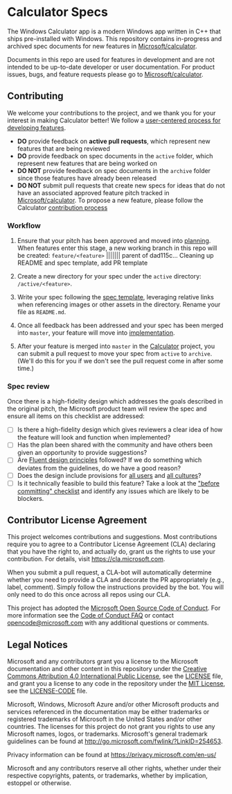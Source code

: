 
# Calculator Specs
The Windows Calculator app is a modern Windows app written in C++ that ships pre-installed with Windows.
This repository contains in-progress and archived spec documents for new features in
[Microsoft/calculator](https://github.com/Microsoft/calculator).

Documents in this repo are used for features in development and are not intended to be up-to-date
developer or user documentation. For product issues, bugs, and feature requests please go to
[Microsoft/calculator](https://github.com/Microsoft/calculator).

## Contributing
We welcome your contributions to the project, and we thank you for your interest in making Calculator
better! We follow a
[user-centered process for developing features](https://github.com/Microsoft/calculator/blob/master/docs/NewFeatureProcess.md).

* **DO** provide feedback on **active pull requests**, which represent new features that are being
  reviewed
* **DO** provide feedback on spec documents in the `active` folder, which represent new features
  that are being worked on
* **DO NOT** provide feedback on spec documents in the `archive` folder since those features have
  already been released
* **DO NOT** submit pull requests that create new specs for ideas that do not have an associated
  approved feature pitch tracked in [Microsoft/calculator](https://github.com/Microsoft/calculator).
  To propose a new feature, please follow the Calculator
  [contribution process](https://github.com/Microsoft/calculator/blob/master/CONTRIBUTING.md)

### Workflow

1. Ensure that your pitch has been approved and moved into [planning](https://github.com/Microsoft/calculator/projects/1). When features enter this stage, a new working branch in this repo will be created: `feature/<feature>`
||||||| parent of dad115c... Cleaning up README and spec template, add PR template

2. Create a new directory for your spec under the `active` directory: `/active/<feature>`.

3. Write your spec following the [spec template](./spec_template.md), leveraging relative links when
   referencing images or other assets in the directory.  Rename your file as `README.md`.

5. Once all feedback has been addressed and your spec has been merged into `master`, your feature will move into [implementation](https://github.com/Microsoft/calculator/projects/1).

6. After your feature is merged into `master` in the [Calculator](https://github.com/Microsoft/calculator)
   project, you can submit a pull request to move your spec from `active` to `archive`.  (We'll do
   this for you if we don't see the pull request come in after some time.)

### Spec review
Once there is a high-fidelity design which addresses the goals described in the original pitch, the
Microsoft product team will review the spec and ensure all items on this checklist are addressed:

- [ ] Is there a high-fidelity design which gives reviewers a clear idea of how the feature will
  look and function when implemented?
- [ ] Has the plan been shared with the community and have others been given an opportunity to provide
  suggestions?
- [ ] Are [Fluent design principles](https://docs.microsoft.com/en-us/windows/uwp/design/fluent-design-system/)
  followed? If we do something which deviates from the guidelines, do we have a good reason?
- [ ] Does the design include provisions for
  [all users](https://docs.microsoft.com/en-us/windows/uwp/design/accessibility/designing-inclusive-software)
  and [all cultures](https://docs.microsoft.com/en-us/windows/uwp/design/globalizing/guidelines-and-checklist-for-globalizing-your-app)?
- [ ] Is it technically feasible to build this feature? Take a look at the
  ["before committing" checklist](https://github.com/Microsoft/calculator/blob/master/docs/NewFeatureProcess.md#technical-review)
  and identify any issues which are likely to be blockers.

## Contributor License Agreement

This project welcomes contributions and suggestions.  Most contributions require you to agree to a
Contributor License Agreement (CLA) declaring that you have the right to, and actually do, grant us
the rights to use your contribution. For details, visit https://cla.microsoft.com.

When you submit a pull request, a CLA-bot will automatically determine whether you need to provide
a CLA and decorate the PR appropriately (e.g., label, comment). Simply follow the instructions
provided by the bot. You will only need to do this once across all repos using our CLA.

This project has adopted the [Microsoft Open Source Code of Conduct](https://opensource.microsoft.com/codeofconduct/).
For more information see the [Code of Conduct FAQ](https://opensource.microsoft.com/codeofconduct/faq/)
or contact [opencode@microsoft.com](mailto:opencode@microsoft.com) with any additional questions or
comments.

## Legal Notices

Microsoft and any contributors grant you a license to the Microsoft documentation and other content
in this repository under the
[Creative Commons Attribution 4.0 International Public License](https://creativecommons.org/licenses/by/4.0/legalcode),
see the [LICENSE](LICENSE) file, and grant you a license to any code in the repository under the
[MIT License](https://opensource.org/licenses/MIT), see the [LICENSE-CODE](LICENSE-CODE) file.

Microsoft, Windows, Microsoft Azure and/or other Microsoft products and services referenced in the documentation
may be either trademarks or registered trademarks of Microsoft in the United States and/or other countries.
The licenses for this project do not grant you rights to use any Microsoft names, logos, or trademarks.
Microsoft's general trademark guidelines can be found at http://go.microsoft.com/fwlink/?LinkID=254653.

Privacy information can be found at https://privacy.microsoft.com/en-us/

Microsoft and any contributors reserve all other rights, whether under their respective copyrights,
patents, or trademarks, whether by implication, estoppel or otherwise.
